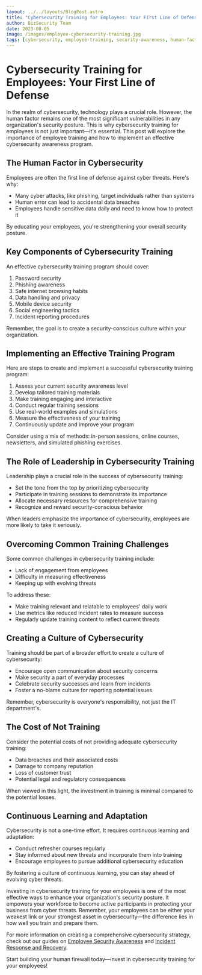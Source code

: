 ```yaml
---
layout: ../../layouts/BlogPost.astro
title: "Cybersecurity Training for Employees: Your First Line of Defense"
author: BizSecurity Team
date: 2023-08-05
image: /images/employee-cybersecurity-training.jpg
tags: [cybersecurity, employee-training, security-awareness, human-factor]
---
```


# Cybersecurity Training for Employees: Your First Line of Defense

In the realm of cybersecurity, technology plays a crucial role. However, the human factor remains one of the most significant vulnerabilities in any organization's security posture. This is why cybersecurity training for employees is not just important—it's essential. This post will explore the importance of employee training and how to implement an effective cybersecurity awareness program.

## The Human Factor in Cybersecurity

Employees are often the first line of defense against cyber threats. Here's why:

- Many cyber attacks, like phishing, target individuals rather than systems
- Human error can lead to accidental data breaches
- Employees handle sensitive data daily and need to know how to protect it

By educating your employees, you're strengthening your overall security posture.

## Key Components of Cybersecurity Training

An effective cybersecurity training program should cover:

1. Password security
2. Phishing awareness
3. Safe internet browsing habits
4. Data handling and privacy
5. Mobile device security
6. Social engineering tactics
7. Incident reporting procedures

Remember, the goal is to create a security-conscious culture within your organization.

## Implementing an Effective Training Program

Here are steps to create and implement a successful cybersecurity training program:

1. Assess your current security awareness level
2. Develop tailored training materials
3. Make training engaging and interactive
4. Conduct regular training sessions
5. Use real-world examples and simulations
6. Measure the effectiveness of your training
7. Continuously update and improve your program

Consider using a mix of methods: in-person sessions, online courses, newsletters, and simulated phishing exercises.

## The Role of Leadership in Cybersecurity Training

Leadership plays a crucial role in the success of cybersecurity training:

- Set the tone from the top by prioritizing cybersecurity
- Participate in training sessions to demonstrate its importance
- Allocate necessary resources for comprehensive training
- Recognize and reward security-conscious behavior

When leaders emphasize the importance of cybersecurity, employees are more likely to take it seriously.

## Overcoming Common Training Challenges

Some common challenges in cybersecurity training include:

- Lack of engagement from employees
- Difficulty in measuring effectiveness
- Keeping up with evolving threats

To address these:

- Make training relevant and relatable to employees' daily work
- Use metrics like reduced incident rates to measure success
- Regularly update training content to reflect current threats

## Creating a Culture of Cybersecurity

Training should be part of a broader effort to create a culture of cybersecurity:

- Encourage open communication about security concerns
- Make security a part of everyday processes
- Celebrate security successes and learn from incidents
- Foster a no-blame culture for reporting potential issues

Remember, cybersecurity is everyone's responsibility, not just the IT department's.

## The Cost of Not Training

Consider the potential costs of not providing adequate cybersecurity training:

- Data breaches and their associated costs
- Damage to company reputation
- Loss of customer trust
- Potential legal and regulatory consequences

When viewed in this light, the investment in training is minimal compared to the potential losses.

## Continuous Learning and Adaptation

Cybersecurity is not a one-time effort. It requires continuous learning and adaptation:

- Conduct refresher courses regularly
- Stay informed about new threats and incorporate them into training
- Encourage employees to pursue additional cybersecurity education

By fostering a culture of continuous learning, you can stay ahead of evolving cyber threats.

Investing in cybersecurity training for your employees is one of the most effective ways to enhance your organization's security posture. It empowers your workforce to become active participants in protecting your business from cyber threats. Remember, your employees can be either your weakest link or your strongest asset in cybersecurity—the difference lies in how well you train and prepare them.

For more information on creating a comprehensive cybersecurity strategy, check out our guides on [Employee Security Awareness](/pillars/employee-security-awareness) and [Incident Response and Recovery](/pillars/incident-response-recovery).

Start building your human firewall today—invest in cybersecurity training for your employees!
